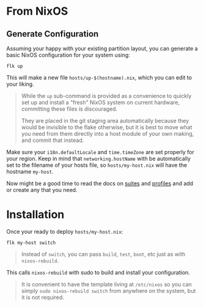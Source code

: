 # From NixOS

## Generate Configuration
Assuming your happy with your existing partition layout, you can generate a
basic NixOS configuration for your system using:
```
flk up
```

This will make a new file `hosts/up-$(hostname).nix`, which you can edit to
your liking.

> While the `up` sub-command is provided as a convenience to quickly set up and
> install a "fresh" NixOS system on current hardware, committing these files is
> discouraged.
>
> They are placed in the git staging area automatically because they would be
> invisible to the flake otherwise, but it is best to move what you need from
> them directly into a host module of your own making, and commit that instead.

Make sure your `i18n.defaultLocale` and `time.timeZone` are set properly for
your region. Keep in mind that `networking.hostName` with be automatically
set to the filename of your hosts file, so `hosts/my-host.nix` will have the
hostname `my-host`.

Now might be a good time to read the docs on [suites](./suites.md) and
[profiles](./profiles.md) and add or create any that you need.

# Installation

Once your ready to deploy `hosts/my-host.nix`:
```
flk my-host switch
```

> Instead of `switch`, you can pass `build`, `test`, `boot`, etc just as with
> `nixos-rebuild`.

This calls `nixos-rebuild` with sudo to build and install your configuration.

> It is convenient to have the template living at `/etc/nixos` so you can
> simply `sudo nixos-rebuild switch` from anywhere on the system, but it is
> not required.


